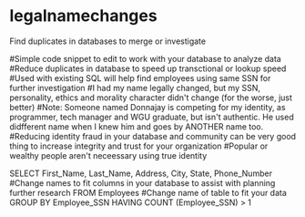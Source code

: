 # legalnamechanges
Find duplicates in databases to merge or investigate


#Simple code snippet to edit to work with your database to analyze data
#Reduce duplicates in database to speed up transctional or lookup speed
#Used with existing SQL will help find employees using same SSN for further investigation
#I had my name legally changed, but my SSN, personality, ethics and morality character didn't change (for the worse, just better)
#Note: Someone named Donnajay is competing for my identity, as programmer, tech manager and WGU graduate, but isn't authentic. He used didfferent name when I knew him and goes by ANOTHER name too. 
#Reducing identity fraud in your database and community can be very good thing to increase integrity and trust for your organization
#Popular or wealthy people aren't neceessary using true identity

SELECT First_Name, Last_Name, Address, City, State, Phone_Number
#Change names to fit columns in your database to assist with planning further research
FROM Employees
#Change name of table to fit your data
GROUP BY Employee_SSN
HAVING COUNT (Employee_SSN) > 1
